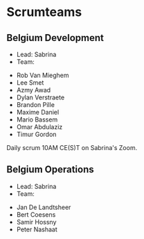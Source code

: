 # Scrumteams

## Belgium Development 

- Lead: Sabrina
- Team: 
* Rob Van Mieghem
* Lee Smet
* Azmy Awad
* Dylan Verstraete
* Brandon Pille
* Maxime Daniel 
* Mario Bassem
* Omar Abdulaziz
* Timur Gordon

Daily scrum 10AM CE(S)T on Sabrina's Zoom.

## Belgium Operations

- Lead: Sabrina
- Team:
* Jan De Landtsheer
* Bert Coesens
* Samir Hossny
* Peter Nashaat

